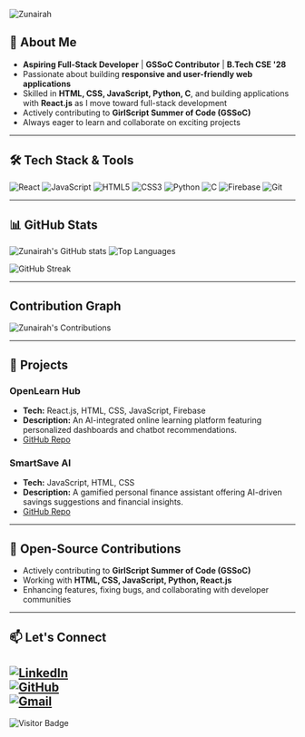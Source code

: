 ![Zunairah](https://readme-typing-svg.herokuapp.com?font=Fira+Code&size=30&color=F7DF1E&center=true&vCenter=true&width=600&height=80&lines=Hey+there,+I'm+Zunairah+%F0%9F%91%8B)

## 🚀 About Me

- **Aspiring Full-Stack Developer** | **GSSoC Contributor** | **B.Tech CSE '28**  
- Passionate about building **responsive and user-friendly web applications**  
- Skilled in **HTML, CSS, JavaScript, Python, C**, and building applications with **React.js** as I move toward full-stack development  
- Actively contributing to **GirlScript Summer of Code (GSSoC)**  
- Always eager to learn and collaborate on exciting projects

---

## 🛠 Tech Stack & Tools

![React](https://img.shields.io/badge/-React-61DAFB?style=flat-square&logo=react&logoColor=white)
![JavaScript](https://img.shields.io/badge/-JavaScript-F7DF1E?style=flat-square&logo=javascript&logoColor=black)
![HTML5](https://img.shields.io/badge/-HTML5-E34F26?style=flat-square&logo=html5&logoColor=white)
![CSS3](https://img.shields.io/badge/-CSS3-1572B6?style=flat-square&logo=css3&logoColor=white)
![Python](https://img.shields.io/badge/-Python-3776AB?style=flat-square&logo=python&logoColor=white)
![C](https://img.shields.io/badge/-C-00599C?style=flat-square&logo=c&logoColor=white)
![Firebase](https://img.shields.io/badge/-Firebase-FFCA28?style=flat-square&logo=firebase&logoColor=black)
![Git](https://img.shields.io/badge/-Git-181717?style=flat-square&logo=git&logoColor=white)

---

## 📊 GitHub Stats

![Zunairah's GitHub stats](https://github-readme-stats.vercel.app/api?username=Zunairah-k&show_icons=true&theme=dracula&count_private=true)
![Top Languages](https://github-readme-stats.vercel.app/api/top-langs/?username=Zunairah-k&layout=compact&theme=dracula)

![GitHub Streak](https://github-readme-streak-stats.herokuapp.com/?user=Zunairah-k&theme=dracula)

---
## Contribution Graph 

![Zunairah's Contributions](https://ghchart.rshah.org/Zunairah-k)

---

## 🚀 Projects

### OpenLearn Hub
- **Tech:** React.js, HTML, CSS, JavaScript, Firebase
- **Description:** An AI-integrated online learning platform featuring personalized dashboards and chatbot recommendations.
- [GitHub Repo](https://github.com/Zunairah-k/OpenLearn-Hub)

### SmartSave AI
- **Tech:** JavaScript, HTML, CSS
- **Description:** A gamified personal finance assistant offering AI-driven savings suggestions and financial insights.
- [GitHub Repo](https://github.com/Zunairah-k/SmartSave-AI)

---

## 🌱 Open-Source Contributions

- Actively contributing to **GirlScript Summer of Code (GSSoC)**  
- Working with **HTML, CSS, JavaScript, Python, React.js**  
- Enhancing features, fixing bugs, and collaborating with developer communities

---

## 📫 Let's Connect

[![LinkedIn](https://img.shields.io/badge/LinkedIn-0A66C2?style=for-the-badge&logo=linkedin&logoColor=white)](https://www.linkedin.com/in/zunairah-maasfa-khan5)  
[![GitHub](https://img.shields.io/badge/GitHub-181717?style=for-the-badge&logo=github&logoColor=white)](https://github.com/Zunairah-k)  
[![Gmail](https://img.shields.io/badge/Email-D14836?style=for-the-badge&logo=gmail&logoColor=white)](mailto:zunairahmaasfakhan@gmail.com)
---

![Visitor Badge](https://visitor-badge.laobi.icu/badge?page_id=Zunairah-k)

<!---
Zunairah-k/Zunairah-k is a ✨ special ✨ repository because its `README.md` (this file) appears on your GitHub profile.
You can click the Preview link to take a look at your changes.
--->
